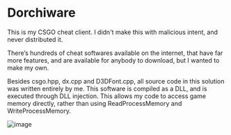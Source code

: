 # Dorchiware

This is my CSGO cheat client. I didn't make this with malicious intent, and never distributed it.

There’s hundreds of cheat softwares available on the internet, that have far more features, and are available for anybody to download, but I wanted to make my own.

Besides csgo.hpp, dx.cpp and D3DFont.cpp, all source code in this solution was written entirely by me. This software is compiled as a DLL, and is executed through DLL injection. This allows my code to access game memory directly, rather than using ReadProcessMemory and WriteProcessMemory.

![image](https://user-images.githubusercontent.com/28831749/208546081-da6bc2e2-9448-4455-b2fd-08ace2502d7f.png)

